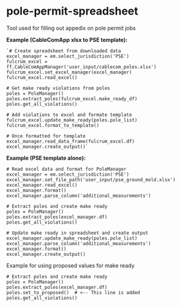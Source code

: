 # pole-permit-spreadsheet
 Tool used for filling out appedix on pole permit jobs

**Example (CableComApp xlsx to PSE template):**

    `# Create spreadsheet from downloaded data
    excel_manager = em.select_jurisdiction('PSE')
    fulcrum_excel = ff.CableComAppManager('user_input/cablecom_poles.xlsx')
    fulcrum_excel.set_excel_manager(excel_manager)
    fulcrum_excel.read_excel()
    
    # Get make ready violations from poles
    poles = PoleManager()
    poles.extract_poles(fulcrum_excel.make_ready_df)
    poles.get_all_violations()
    
    # Add violations to excel and formate template
    fulcrum_excel.update_make_ready(poles.pole_list)
    fulcrum_excel.format_to_template()

    # Once formatted for template
    excel_manager.read_data_frame(fulcrum_excel.df)
    excel_manager.create_output()`

**Example (PSE template alone):**

    # Read excel data and format for PoleManager
    excel_manager = em.select_jurisdiction('PSE')
    excel_manager.set_file_path('user_input/pse_ground_mold.xlsx')
    excel_manager.read_excel()
    excel_manager.format()
    excel_manager.parse_column('additional_measurements')

    # Extract poles and create make ready
    poles = PoleManager()
    poles.extract_poles(excel_manager.df)
    poles.get_all_violations()

    # Update make ready in spreadsheet and create output
    excel_manager.update_make_ready(poles.pole_list)
    excel_manager.parse_column('additional_measurements')
    excel_manager.format()
    excel_manager.create_output()

Example for using proposed values for make ready

    # Extract poles and create make ready
    poles = PoleManager()
    poles.extract_poles(excel_manager.df)
    poles.set_to_proposed()  # <-- This line is added
    poles.get_all_violations()
